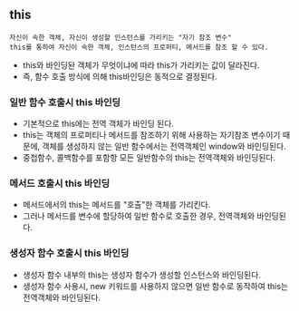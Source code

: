 ## this
    자신이 속한 객체, 자신이 생성할 인스턴스를 가리키는 "자기 참조 변수"
    this를 통하여 자신이 속한 객체, 인스턴스의 프로퍼티, 메서드를 참조 할 수 있다.
- this와 바인딩돤 객체가 무엇이냐에 따라 this가 가리키는 값이 달라진다.
- 즉, 함수 호출 방식에 의해 this바인딩은 동적으로 결정된다.

### 일반 함수 호출시 this 바인딩
- 기본적으로 this에는 전역 객체가 바인딩 된다.
- this는 객체의 프로퍼티나 메서드를 참조하기 위해 사용하는 자기참조 변수이기 때문에, 객체를 생성하지 않는 일반 함수에서는 전역객체인 window와 바인딩된다.
- 중첩함수, 콜백함수를 포함항 모든 일반함수의 this는 전역객체와 바인딩된다.

### 메서드 호출시 this 바인딩
- 메서드에서의 this는 메서드를 "호출"한 객체를 가리킨다.
- 그러나 메서드를 변수에 할당하여 일반 함수로 호출한 경우, 전역객체와 바인딩된다.

### 생성자 함수 호출시 this 바인딩
- 생성자 함수 내부의 this는 생성자 함수가 생성할 인스턴스와 바인딩된다.
- 생성자 함수 사용시, new 키워드를 사용하지 않으면 일반 함수로 동작하여 this는 전역객체와 바인딩된다.